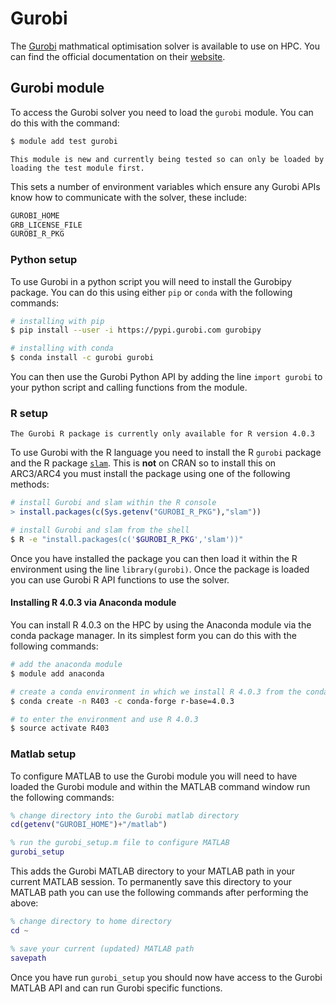 # Gurobi

The [Gurobi](https://www.gurobi.com/) mathmatical optimisation solver is available to use on HPC. You can find the official documentation on their [website](https://www.gurobi.com/documentation/9.1/).

## Gurobi module

To access the Gurobi solver you need to load the `gurobi` module. You can do this with the command:

```bash
$ module add test gurobi
```

```note
This module is new and currently being tested so can only be loaded by loading the test module first.
```

This sets a number of environment variables which ensure any Gurobi APIs know how to communicate with the solver, these include:

```bash
GUROBI_HOME
GRB_LICENSE_FILE
GUROBI_R_PKG
```

### Python setup

To use Gurobi in a python script you will need to install the Gurobipy package. You can do this using either `pip` or `conda` with the following commands:

```bash
# installing with pip
$ pip install --user -i https://pypi.gurobi.com gurobipy

# installing with conda
$ conda install -c gurobi gurobi
```

You can then use the Gurobi Python API by adding the line `import gurobi` to your python script and calling functions from the module.

### R setup

```note
The Gurobi R package is currently only available for R version 4.0.3
```

To use Gurobi with the R language you need to install the R `gurobi` package and the R package [`slam`](https://cran.r-project.org/web/packages/slam/index.html). This is **not** on CRAN so to install this on ARC3/ARC4 you must install the package using one of the following methods:

```R
# install Gurobi and slam within the R console
> install.packages(c(Sys.getenv("GUROBI_R_PKG"),"slam"))
```

```bash
# install Gurobi and slam from the shell
$ R -e "install.packages(c('$GUROBI_R_PKG','slam'))"
```

Once you have installed the package you can then load it within the R environment using the line `library(gurobi)`. Once the package is loaded you can use Gurobi R API functions to use the solver.

#### Installing R 4.0.3 via Anaconda module

You can install R 4.0.3 on the HPC by using the Anaconda module via the conda package manager. In its simplest form you can do this with the following commands:

```bash
# add the anaconda module
$ module add anaconda

# create a conda environment in which we install R 4.0.3 from the conda forge channel
$ conda create -n R403 -c conda-forge r-base=4.0.3

# to enter the environment and use R 4.0.3
$ source activate R403
```

### Matlab setup

To configure MATLAB to use the Gurobi module you will need to have loaded the Gurobi module and within the MATLAB command window run the following commands:

```matlab
% change directory into the Gurobi matlab directory
cd(getenv("GUROBI_HOME")+"/matlab")

% run the gurobi_setup.m file to configure MATLAB
gurobi_setup

```

This adds the Gurobi MATLAB directory to your MATLAB path in your current MATLAB session. To permanently save this directory to your MATLAB path you can use the following commands after performing the above:

```matlab
% change directory to home directory
cd ~

% save your current (updated) MATLAB path
savepath

```

Once you have run `gurobi_setup` you should now have access to the Gurobi MATLAB API and can run Gurobi specific functions.
